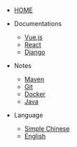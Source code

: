 * [HOME](/)

* Documentations
  * [Vue.js](https://v3.vuejs.org/)
  * [React](https://reactjs.org/)
  * [Django](https://docs.djangoproject.com/en/3.2/)

* Notes
  * [Maven](/zh-cn/Maven/Maven.md "The Maven notes")
  * [Git](/zh-cn/Git/Git.md)
  * [Docker](/zh-cn/Docker/Docker.md)
  * [Java](/zh-cn/Java/Java.md)

* Language
  * [Simple Chinese](/README.md)
  * [English](/en)